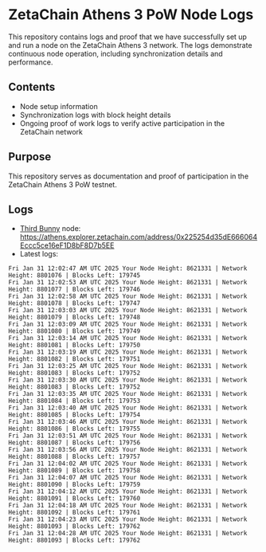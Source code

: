 # ZetaChain Athens 3 PoW Node Logs
This repository contains logs and proof that we have successfully set up and run a node on the ZetaChain Athens 3 network. The logs demonstrate continuous node operation, including synchronization details and performance.

## Contents
- Node setup information
- Synchronization logs with block height details
- Ongoing proof of work logs to verify active participation in the ZetaChain network

## Purpose
This repository serves as documentation and proof of participation in the ZetaChain Athens 3 PoW testnet.

## Logs

- [Third Bunny](https://thirdbunny.xyz/) node: https://athens.explorer.zetachain.com/address/0x225254d35dE666064Eccc5ce16eF1D8bF8D7b5EE
- Latest logs:
```
Fri Jan 31 12:02:47 AM UTC 2025 Your Node Height: 8621331 | Network Height: 8801076 | Blocks Left: 179745
Fri Jan 31 12:02:53 AM UTC 2025 Your Node Height: 8621331 | Network Height: 8801077 | Blocks Left: 179746
Fri Jan 31 12:02:58 AM UTC 2025 Your Node Height: 8621331 | Network Height: 8801078 | Blocks Left: 179747
Fri Jan 31 12:03:03 AM UTC 2025 Your Node Height: 8621331 | Network Height: 8801079 | Blocks Left: 179748
Fri Jan 31 12:03:09 AM UTC 2025 Your Node Height: 8621331 | Network Height: 8801080 | Blocks Left: 179749
Fri Jan 31 12:03:14 AM UTC 2025 Your Node Height: 8621331 | Network Height: 8801081 | Blocks Left: 179750
Fri Jan 31 12:03:19 AM UTC 2025 Your Node Height: 8621331 | Network Height: 8801082 | Blocks Left: 179751
Fri Jan 31 12:03:25 AM UTC 2025 Your Node Height: 8621331 | Network Height: 8801083 | Blocks Left: 179752
Fri Jan 31 12:03:30 AM UTC 2025 Your Node Height: 8621331 | Network Height: 8801083 | Blocks Left: 179752
Fri Jan 31 12:03:35 AM UTC 2025 Your Node Height: 8621331 | Network Height: 8801084 | Blocks Left: 179753
Fri Jan 31 12:03:40 AM UTC 2025 Your Node Height: 8621331 | Network Height: 8801085 | Blocks Left: 179754
Fri Jan 31 12:03:46 AM UTC 2025 Your Node Height: 8621331 | Network Height: 8801086 | Blocks Left: 179755
Fri Jan 31 12:03:51 AM UTC 2025 Your Node Height: 8621331 | Network Height: 8801087 | Blocks Left: 179756
Fri Jan 31 12:03:56 AM UTC 2025 Your Node Height: 8621331 | Network Height: 8801088 | Blocks Left: 179757
Fri Jan 31 12:04:02 AM UTC 2025 Your Node Height: 8621331 | Network Height: 8801089 | Blocks Left: 179758
Fri Jan 31 12:04:07 AM UTC 2025 Your Node Height: 8621331 | Network Height: 8801090 | Blocks Left: 179759
Fri Jan 31 12:04:12 AM UTC 2025 Your Node Height: 8621331 | Network Height: 8801091 | Blocks Left: 179760
Fri Jan 31 12:04:18 AM UTC 2025 Your Node Height: 8621331 | Network Height: 8801092 | Blocks Left: 179761
Fri Jan 31 12:04:23 AM UTC 2025 Your Node Height: 8621331 | Network Height: 8801093 | Blocks Left: 179762
Fri Jan 31 12:04:28 AM UTC 2025 Your Node Height: 8621331 | Network Height: 8801093 | Blocks Left: 179762
```
